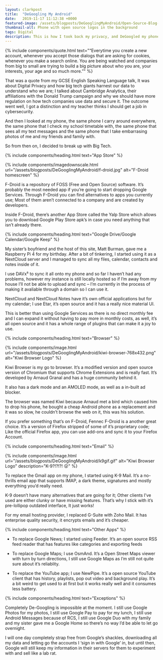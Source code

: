 ```yaml
---
layout: clarkpost
title:  "DeGoogling My Android"
date:   2019-11-17 11:12:38 +0000
featured-image: /assets/blogposts/DeGooglingMyAndroid/Open-Source-Blog-Thumbnail-768x432.png
thumbnail-alt: Phone with open source logos in the background
tags: Digital
description: This is how I took back my privacy, and DeGoogled my phone.
---
```


{% include components/quote.html text="“Everytime you create a new account, whenever you accept those dialogs that are asking for cookies, whenever you make a search online. You are being watched and companies from big to small are trying to build a big picture about who you are, your interests, your age and so much more.”" %}

That was a quote from my GCSE English Speaking Language talk, It was about Digital Privacy and how big tech giants harnest our data to understand who we are; I talked about Cambridge Analytica, their affiliations with the Donald Trump campaign and why we should have more regulation on how tech companies use data and secure it. The outcome went well, I got a distinction and my teacher thinks I should get a job in cybersecurity.

And then I looked at my phone, the same phone I carry around everywhere, the same phone that I check my school timetable with, the same phone that sees all my text messages and the same phone that I take embarrasing photos of me and my friends and family with.

So from then on, I decided to break up with Big Tech.

{% include components/heading.html text="App Store" %}

{% include components/imagedownscale.html url="/assets/blogposts/DeGooglingMyAndroid/f-droid.jpg" alt="F-Droid homescreen" %}

F-Droid is a repository of FOSS (Free and Open Source) software. It’s probably the most needed app if you’re going to start dropping Google Services. Through F-Droid you can find alternatives to apps you currently use; Most of them aren’t connected to a company and are created by developers.

Inside F-Droid, there’s another App Store called the Yalp Store which allows you to download Google Play Store apk’s in case you need anything that isn’t already there.

{% include components/heading.html text="Google Drive/Google Calendar/Google Keep" %}

My sister’s boyfriend and the host of this site, Matt Burman, gave me a Raspberry Pi 4 for my birthday. After a bit of tinkering, I started using it as a NextCloud server and I managed to sync all my files, calendar, contacts and notes inside of it.

I use DAVx⁵ to sync it all onto my phone and so far I haven’t had any problems, however my instance is still locally hosted so if I’m away from my house I’ll not be able to upload and sync – I’m currently in the process of making it avaliable through a domain so I can use it.

NextCloud and NextCloud Notes have it’s own official applications but for my calendar; I use Etar, it’s open source and it has a really nice material UI.

This is better than using Google Services as there is no direct monthly fee and I can expand it without having to pay more in monthly costs, as well, it’s all open source and it has a whole range of plugins that can make it a joy to use. 

{% include components/heading.html text="Browser" %}

{% include components/image.html url="/assets/blogposts/DeGooglingMyAndroid/kiwi-browser-768x432.png" alt="Kiwi Browser Logo" %}

Kiwi Browser is my go to browser. It’s a modified version and open source version of Chromium that supports Chrome Extensions and is really fast. It’s developed by Arnaud Granal and has a huge community behind it.

It also has a dark mode and an AMOLED mode, as well as a in-built ad blocker.

The browser was named Kiwi because Arnaud met a bird which caused him to drop his phone, he bought a cheap Android phone as a replacement and it was so slow, he couldn’t browse the web on it, this was his solution.

If you prefer something that’s on F-Droid, Fennec F-Droid is a another great choice. It’s a version of Firefox stripped of some of it’s proprietary code; Like the official Firefox app, you can use add-ons and sync it to your Firefox Account.

{% include components/heading.html text="Email" %}

{% include components/image.html url="/assets/blogposts/DeGooglingMyAndroid/k9gif.gif" alt="Kiwi Browser Logo" description="K-9?!?!?! 😲"  %}

To replace the Gmail app on my phone, I started using K-9 Mail. It’s a no-thrills email app that supports IMAP, a dark theme, signatures and mostly everything you’d really need.

K-9 doesn’t have many alternatives that are going for it; Other clients I’ve used are either clunky or have missing features. That’s why I stick with it’s pre-lollipop outdated interface, It just works!

For my email hosting provider, I replaced G-Suite with Zoho Mail. It has enterprise quality security, it encrypts emails and it’s cheaper.

{% include components/heading.html text="Other Apps" %}

* To replace Google News; I started using Feeder. It’s an open source RSS feed reader that has features like categories and exporting feeds

* To replace Google Maps; I use OsmAnd. It’s a Open Street Maps viewer with turn by turn directions, I still use Google Maps as I’m still not quite sure about it’s reliablity.

* To replace the YouTube app; I use NewPipe. It’s a open source YouTube client that has history, playlists, pop out video and background play. It’s a bit weird to get used to at first but it works really well and it consumes less battery. 

{% include components/heading.html text="Exceptions" %}

Completely De-Googling is impossible at the moment. I still use Google Photos for my photos, I still use Google Pay to pay for my lunch, I still use Android Messages because of RCS, I still use Google Duo with my family and my sister gave me a Google Home so there’s no way I’d be able to let go overnight.

I will one day completely strap free from Google’s shackles, downloading all my data and letting go the accounts I ‘sign in with Google’ in, but until then, Google will still keep my information in their servers for them to experiment with and sell like a lab rat. 


